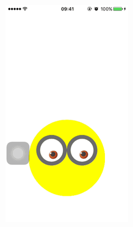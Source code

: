 <img src="https://github.com/kSimpleCoder/OFOMinionsEyesView/blob/master/OFOScreenShots/Minions.gif" width = "320" alt="图片描述" align=center />
